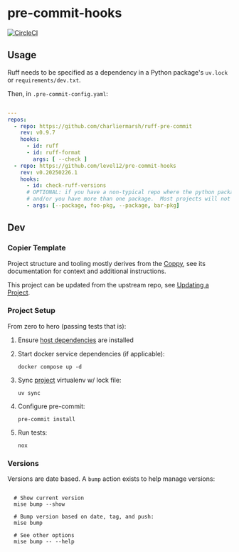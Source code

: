 # pre-commit-hooks
[![CircleCI](https://dl.circleci.com/status-badge/img/gh/level12/pre-commit-hooks/tree/main.svg?style=svg)](https://dl.circleci.com/status-badge/redirect/gh/level12/pre-commit-hooks/tree/main)

## Usage

Ruff needs to be specified as a dependency in a Python package's `uv.lock` or
`requirements/dev.txt`.

Then, in `.pre-commit-config.yaml`:

```yaml

---
repos:
  - repo: https://github.com/charliermarsh/ruff-pre-commit
    rev: v0.9.7
    hooks:
      - id: ruff
      - id: ruff-format
        args: [ --check ]
  - repo: https://github.com/level12/pre-commit-hooks
    rev: v0.20250226.1
    hooks:
      - id: check-ruff-versions
      # OPTIONAL: if you have a non-typical repo where the python packages are not in the root
      # and/or you have more than one package.  Most projects will not add these args.
      - args: [--package, foo-pkg, --package, bar-pkg]
```

## Dev

### Copier Template

Project structure and tooling mostly derives from the [Coppy](https://github.com/level12/coppy),
see its documentation for context and additional instructions.

This project can be updated from the upstream repo, see
[Updating a Project](https://github.com/level12/coppy?tab=readme-ov-file#updating-a-project).

### Project Setup

From zero to hero (passing tests that is):

1. Ensure [host dependencies](https://github.com/level12/coppy/wiki/Mise) are installed

2. Start docker service dependencies (if applicable):

   `docker compose up -d`

3. Sync [project](https://docs.astral.sh/uv/concepts/projects/) virtualenv w/ lock file:

   `uv sync`

4. Configure pre-commit:

   `pre-commit install`

5. Run tests:

   `nox`

### Versions

Versions are date based.  A `bump` action exists to help manage versions:

```shell

  # Show current version
  mise bump --show

  # Bump version based on date, tag, and push:
  mise bump

  # See other options
  mise bump -- --help
```
